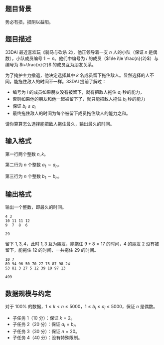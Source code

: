 ## 题目背景

势必有损，损阴以益阳。

## 题目描述

33DAI 最近喜欢玩《骑马与砍杀 2》，他正领导着一支 $n$ 人的小队（保证 $n$ 是偶数），小队成员编号 $1\sim n$。他们中编号为 $i$ 的成员（$1\le i\le \frac{n}{2}$）与编号为 $i+\frac{n}{2}$ 的成员互为朋友关系。

为了掩护主力撤退，他决定选择其中 $k$ 名成员留下拖住敌人。显然选择的人不同，能拖住敌人的时间不一样。33DAI 提前了解过：

- 编号为 $i$ 的成员如果朋友没有被留下，就有把敌人拖住 $a_i$ 秒的能力，
- 否则如果他的朋友和他一起被留下了，就只能把敌人拖住 $b_i$ 秒的能力
- 保证 $b_i\le a_i$
- 最终拖住敌人的时间为每个被留下成员拖住敌人的能力之和。


请你算算怎么选择能把敌人拖住最久，输出最久的时间。


## 输入格式

第一行两个整数 $n,k$。

第二行为 $n$ 个整数 $a_1\sim a_n$。

第三行为 $n$ 个整数 $b_1\sim b_n$。

## 输出格式

输出一个整数，即最久的时间。

```input1
4 3
10 11 11 12
9  7  8  6
```

```output1
29
```

留下 $1,3,4$，此时 $1,3$ 互为朋友，能拖住 $9+8=17$ 的时间，$4$ 的朋友 $2$ 没有被留下，能拖住 $12$ 的时间，一共拖住 $29$ 的时间。

```input2
10 7
89 94 96 50 70 27 75 87 98 24
53 81 3 27 5 12 39 19 97 13
```

```output2
499
```


## 数据规模与约定

对于 $100\%$ 的数据，$1 \le k\lt n \le 5000$，$1\le b_i\le a_i\le 5000$，保证 $n$ 是偶数。

- 子任务 1（10 分）：保证 $k=2$。
- 子任务 2（20 分）：保证 $a_i=b_i$。
- 子任务 3（30 分）：保证 $n=20$。
- 子任务 4（40 分）：没有特殊限制。